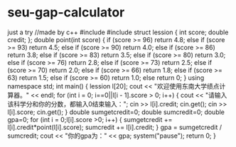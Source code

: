 # seu-gap-calculator
just a try
//made by c++
#include<iostream>
#include<cstdlib>
struct lession
{
	int score;
	double credit;
};
double point(int score)
{
	if (score >= 96)
		return 4.8;
	else if (score >= 93)
		return 4.5;
	else if (score >= 90)
		return 4.0;
	else if (score >= 86)
		return 3.8;
	else if (score >= 83)
		return 3.5;
	else if (score >= 80)
		return 3.0;
	else if (score >= 76)
		return 2.8;
	else if (score >= 73)
		return 2.5;
	else if (score >= 70)
		return 2.0;
	else if (score >= 66)
		return 1.8;
	else if (score >= 63)
		return 1.5;
	else if (score >= 60)
		return 1.0;
	else
		return 0;
}
using namespace std;
int main()
{
	lession l[20];
	cout << "欢迎使用东南大学绩点计算器。" << endl;
	for (int i = 0; i==0||l[i - 1].score > 0; i++)
	{
		cout << "请输入该科学分和你的分数，都输入0结束输入：";
		cin >> l[i].credit;
		cin.get();
		cin >> l[i].score;
		cin.get();
	}
	double sumgetcredit=0;
	double sumcredit=0;
	double gpa=0;
	for (int i = 0;l[i].score >0; i++)
	{
		sumgetcredit += l[i].credit*point(l[i].score);
		sumcredit += l[i].credit;
	}
	gpa = sumgetcredit / sumcredit;
	cout << "你的gpa为：" << gpa;
	system("pause");
	return 0;
}
